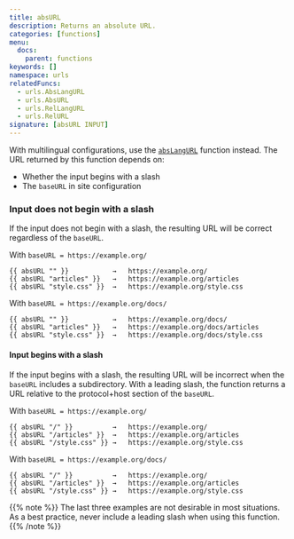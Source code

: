```yaml
---
title: absURL
description: Returns an absolute URL.
categories: [functions]
menu:
  docs:
    parent: functions
keywords: []
namespace: urls
relatedFuncs:
  - urls.AbsLangURL
  - urls.AbsURL 
  - urls.RelLangURL
  - urls.RelURL
signature: [absURL INPUT]
---
```


With multilingual configurations, use the [`absLangURL`] function instead.  The URL returned by this function depends on:

- Whether the input begins with a slash
- The `baseURL` in site configuration

### Input does not begin with a slash

If the input does not begin with a slash, the resulting URL will be correct regardless of the `baseURL`.

With `baseURL = https://example.org/`

```go-html-template
{{ absURL "" }}           →   https://example.org/
{{ absURL "articles" }}   →   https://example.org/articles
{{ absURL "style.css" }}  →   https://example.org/style.css
```

With `baseURL = https://example.org/docs/`

```go-html-template
{{ absURL "" }}           →   https://example.org/docs/
{{ absURL "articles" }}   →   https://example.org/docs/articles
{{ absURL "style.css" }}  →   https://example.org/docs/style.css
```

#### Input begins with a slash

If the input begins with a slash, the resulting URL will be incorrect when the `baseURL` includes a subdirectory. With a leading slash, the function returns a URL relative to the protocol+host section of the `baseURL`.

With `baseURL = https://example.org/`

```go-html-template
{{ absURL "/" }}          →   https://example.org/
{{ absURL "/articles" }}  →   https://example.org/articles
{{ absURL "/style.css" }} →   https://example.org/style.css
```

With `baseURL = https://example.org/docs/`

```go-html-template
{{ absURL "/" }}          →   https://example.org/
{{ absURL "/articles" }}  →   https://example.org/articles
{{ absURL "/style.css" }} →   https://example.org/style.css
```

{{% note %}}
The last three examples are not desirable in most situations. As a best practice, never include a leading slash when using this function.
{{% /note %}}

[`absLangURL`]: /functions/abslangurl/
